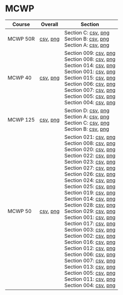 # MCWP

| Course | Overall | Section |
| ------ | ------- | ------- |
| MCWP 50R | [csv](https://github.com/UCSD-Historical-Enrollment-Data//Users/ryanbatubara/Desktop/2024Spring/blob/main/overall/MCWP%2050R.csv), [png](https://raw.githubusercontent.com/UCSD-Historical-Enrollment-Data//Users/ryanbatubara/Desktop/2024Spring/main/plot_overall/MCWP%2050R.png) | Section C: [csv](https://github.com/UCSD-Historical-Enrollment-Data//Users/ryanbatubara/Desktop/2024Spring/blob/main/section/MCWP%2050R_C.csv), [png](https://raw.githubusercontent.com/UCSD-Historical-Enrollment-Data//Users/ryanbatubara/Desktop/2024Spring/main/plot_section/MCWP%2050R_C.png)<br>Section B: [csv](https://github.com/UCSD-Historical-Enrollment-Data//Users/ryanbatubara/Desktop/2024Spring/blob/main/section/MCWP%2050R_B.csv), [png](https://raw.githubusercontent.com/UCSD-Historical-Enrollment-Data//Users/ryanbatubara/Desktop/2024Spring/main/plot_section/MCWP%2050R_B.png)<br>Section A: [csv](https://github.com/UCSD-Historical-Enrollment-Data//Users/ryanbatubara/Desktop/2024Spring/blob/main/section/MCWP%2050R_A.csv), [png](https://raw.githubusercontent.com/UCSD-Historical-Enrollment-Data//Users/ryanbatubara/Desktop/2024Spring/main/plot_section/MCWP%2050R_A.png) |
| MCWP 40 | [csv](https://github.com/UCSD-Historical-Enrollment-Data//Users/ryanbatubara/Desktop/2024Spring/blob/main/overall/MCWP%2040.csv), [png](https://raw.githubusercontent.com/UCSD-Historical-Enrollment-Data//Users/ryanbatubara/Desktop/2024Spring/main/plot_overall/MCWP%2040.png) | Section 009: [csv](https://github.com/UCSD-Historical-Enrollment-Data//Users/ryanbatubara/Desktop/2024Spring/blob/main/section/MCWP%2040_009.csv), [png](https://raw.githubusercontent.com/UCSD-Historical-Enrollment-Data//Users/ryanbatubara/Desktop/2024Spring/main/plot_section/MCWP%2040_009.png)<br>Section 008: [csv](https://github.com/UCSD-Historical-Enrollment-Data//Users/ryanbatubara/Desktop/2024Spring/blob/main/section/MCWP%2040_008.csv), [png](https://raw.githubusercontent.com/UCSD-Historical-Enrollment-Data//Users/ryanbatubara/Desktop/2024Spring/main/plot_section/MCWP%2040_008.png)<br>Section 014: [csv](https://github.com/UCSD-Historical-Enrollment-Data//Users/ryanbatubara/Desktop/2024Spring/blob/main/section/MCWP%2040_014.csv), [png](https://raw.githubusercontent.com/UCSD-Historical-Enrollment-Data//Users/ryanbatubara/Desktop/2024Spring/main/plot_section/MCWP%2040_014.png)<br>Section 001: [csv](https://github.com/UCSD-Historical-Enrollment-Data//Users/ryanbatubara/Desktop/2024Spring/blob/main/section/MCWP%2040_001.csv), [png](https://raw.githubusercontent.com/UCSD-Historical-Enrollment-Data//Users/ryanbatubara/Desktop/2024Spring/main/plot_section/MCWP%2040_001.png)<br>Section 015: [csv](https://github.com/UCSD-Historical-Enrollment-Data//Users/ryanbatubara/Desktop/2024Spring/blob/main/section/MCWP%2040_015.csv), [png](https://raw.githubusercontent.com/UCSD-Historical-Enrollment-Data//Users/ryanbatubara/Desktop/2024Spring/main/plot_section/MCWP%2040_015.png)<br>Section 006: [csv](https://github.com/UCSD-Historical-Enrollment-Data//Users/ryanbatubara/Desktop/2024Spring/blob/main/section/MCWP%2040_006.csv), [png](https://raw.githubusercontent.com/UCSD-Historical-Enrollment-Data//Users/ryanbatubara/Desktop/2024Spring/main/plot_section/MCWP%2040_006.png)<br>Section 007: [csv](https://github.com/UCSD-Historical-Enrollment-Data//Users/ryanbatubara/Desktop/2024Spring/blob/main/section/MCWP%2040_007.csv), [png](https://raw.githubusercontent.com/UCSD-Historical-Enrollment-Data//Users/ryanbatubara/Desktop/2024Spring/main/plot_section/MCWP%2040_007.png)<br>Section 005: [csv](https://github.com/UCSD-Historical-Enrollment-Data//Users/ryanbatubara/Desktop/2024Spring/blob/main/section/MCWP%2040_005.csv), [png](https://raw.githubusercontent.com/UCSD-Historical-Enrollment-Data//Users/ryanbatubara/Desktop/2024Spring/main/plot_section/MCWP%2040_005.png)<br>Section 004: [csv](https://github.com/UCSD-Historical-Enrollment-Data//Users/ryanbatubara/Desktop/2024Spring/blob/main/section/MCWP%2040_004.csv), [png](https://raw.githubusercontent.com/UCSD-Historical-Enrollment-Data//Users/ryanbatubara/Desktop/2024Spring/main/plot_section/MCWP%2040_004.png) |
| MCWP 125 | [csv](https://github.com/UCSD-Historical-Enrollment-Data//Users/ryanbatubara/Desktop/2024Spring/blob/main/overall/MCWP%20125.csv), [png](https://raw.githubusercontent.com/UCSD-Historical-Enrollment-Data//Users/ryanbatubara/Desktop/2024Spring/main/plot_overall/MCWP%20125.png) | Section D: [csv](https://github.com/UCSD-Historical-Enrollment-Data//Users/ryanbatubara/Desktop/2024Spring/blob/main/section/MCWP%20125_D.csv), [png](https://raw.githubusercontent.com/UCSD-Historical-Enrollment-Data//Users/ryanbatubara/Desktop/2024Spring/main/plot_section/MCWP%20125_D.png)<br>Section A: [csv](https://github.com/UCSD-Historical-Enrollment-Data//Users/ryanbatubara/Desktop/2024Spring/blob/main/section/MCWP%20125_A.csv), [png](https://raw.githubusercontent.com/UCSD-Historical-Enrollment-Data//Users/ryanbatubara/Desktop/2024Spring/main/plot_section/MCWP%20125_A.png)<br>Section C: [csv](https://github.com/UCSD-Historical-Enrollment-Data//Users/ryanbatubara/Desktop/2024Spring/blob/main/section/MCWP%20125_C.csv), [png](https://raw.githubusercontent.com/UCSD-Historical-Enrollment-Data//Users/ryanbatubara/Desktop/2024Spring/main/plot_section/MCWP%20125_C.png)<br>Section B: [csv](https://github.com/UCSD-Historical-Enrollment-Data//Users/ryanbatubara/Desktop/2024Spring/blob/main/section/MCWP%20125_B.csv), [png](https://raw.githubusercontent.com/UCSD-Historical-Enrollment-Data//Users/ryanbatubara/Desktop/2024Spring/main/plot_section/MCWP%20125_B.png) |
| MCWP 50 | [csv](https://github.com/UCSD-Historical-Enrollment-Data//Users/ryanbatubara/Desktop/2024Spring/blob/main/overall/MCWP%2050.csv), [png](https://raw.githubusercontent.com/UCSD-Historical-Enrollment-Data//Users/ryanbatubara/Desktop/2024Spring/main/plot_overall/MCWP%2050.png) | Section 021: [csv](https://github.com/UCSD-Historical-Enrollment-Data//Users/ryanbatubara/Desktop/2024Spring/blob/main/section/MCWP%2050_021.csv), [png](https://raw.githubusercontent.com/UCSD-Historical-Enrollment-Data//Users/ryanbatubara/Desktop/2024Spring/main/plot_section/MCWP%2050_021.png)<br>Section 008: [csv](https://github.com/UCSD-Historical-Enrollment-Data//Users/ryanbatubara/Desktop/2024Spring/blob/main/section/MCWP%2050_008.csv), [png](https://raw.githubusercontent.com/UCSD-Historical-Enrollment-Data//Users/ryanbatubara/Desktop/2024Spring/main/plot_section/MCWP%2050_008.png)<br>Section 020: [csv](https://github.com/UCSD-Historical-Enrollment-Data//Users/ryanbatubara/Desktop/2024Spring/blob/main/section/MCWP%2050_020.csv), [png](https://raw.githubusercontent.com/UCSD-Historical-Enrollment-Data//Users/ryanbatubara/Desktop/2024Spring/main/plot_section/MCWP%2050_020.png)<br>Section 022: [csv](https://github.com/UCSD-Historical-Enrollment-Data//Users/ryanbatubara/Desktop/2024Spring/blob/main/section/MCWP%2050_022.csv), [png](https://raw.githubusercontent.com/UCSD-Historical-Enrollment-Data//Users/ryanbatubara/Desktop/2024Spring/main/plot_section/MCWP%2050_022.png)<br>Section 023: [csv](https://github.com/UCSD-Historical-Enrollment-Data//Users/ryanbatubara/Desktop/2024Spring/blob/main/section/MCWP%2050_023.csv), [png](https://raw.githubusercontent.com/UCSD-Historical-Enrollment-Data//Users/ryanbatubara/Desktop/2024Spring/main/plot_section/MCWP%2050_023.png)<br>Section 027: [csv](https://github.com/UCSD-Historical-Enrollment-Data//Users/ryanbatubara/Desktop/2024Spring/blob/main/section/MCWP%2050_027.csv), [png](https://raw.githubusercontent.com/UCSD-Historical-Enrollment-Data//Users/ryanbatubara/Desktop/2024Spring/main/plot_section/MCWP%2050_027.png)<br>Section 026: [csv](https://github.com/UCSD-Historical-Enrollment-Data//Users/ryanbatubara/Desktop/2024Spring/blob/main/section/MCWP%2050_026.csv), [png](https://raw.githubusercontent.com/UCSD-Historical-Enrollment-Data//Users/ryanbatubara/Desktop/2024Spring/main/plot_section/MCWP%2050_026.png)<br>Section 024: [csv](https://github.com/UCSD-Historical-Enrollment-Data//Users/ryanbatubara/Desktop/2024Spring/blob/main/section/MCWP%2050_024.csv), [png](https://raw.githubusercontent.com/UCSD-Historical-Enrollment-Data//Users/ryanbatubara/Desktop/2024Spring/main/plot_section/MCWP%2050_024.png)<br>Section 025: [csv](https://github.com/UCSD-Historical-Enrollment-Data//Users/ryanbatubara/Desktop/2024Spring/blob/main/section/MCWP%2050_025.csv), [png](https://raw.githubusercontent.com/UCSD-Historical-Enrollment-Data//Users/ryanbatubara/Desktop/2024Spring/main/plot_section/MCWP%2050_025.png)<br>Section 019: [csv](https://github.com/UCSD-Historical-Enrollment-Data//Users/ryanbatubara/Desktop/2024Spring/blob/main/section/MCWP%2050_019.csv), [png](https://raw.githubusercontent.com/UCSD-Historical-Enrollment-Data//Users/ryanbatubara/Desktop/2024Spring/main/plot_section/MCWP%2050_019.png)<br>Section 014: [csv](https://github.com/UCSD-Historical-Enrollment-Data//Users/ryanbatubara/Desktop/2024Spring/blob/main/section/MCWP%2050_014.csv), [png](https://raw.githubusercontent.com/UCSD-Historical-Enrollment-Data//Users/ryanbatubara/Desktop/2024Spring/main/plot_section/MCWP%2050_014.png)<br>Section 028: [csv](https://github.com/UCSD-Historical-Enrollment-Data//Users/ryanbatubara/Desktop/2024Spring/blob/main/section/MCWP%2050_028.csv), [png](https://raw.githubusercontent.com/UCSD-Historical-Enrollment-Data//Users/ryanbatubara/Desktop/2024Spring/main/plot_section/MCWP%2050_028.png)<br>Section 029: [csv](https://github.com/UCSD-Historical-Enrollment-Data//Users/ryanbatubara/Desktop/2024Spring/blob/main/section/MCWP%2050_029.csv), [png](https://raw.githubusercontent.com/UCSD-Historical-Enrollment-Data//Users/ryanbatubara/Desktop/2024Spring/main/plot_section/MCWP%2050_029.png)<br>Section 001: [csv](https://github.com/UCSD-Historical-Enrollment-Data//Users/ryanbatubara/Desktop/2024Spring/blob/main/section/MCWP%2050_001.csv), [png](https://raw.githubusercontent.com/UCSD-Historical-Enrollment-Data//Users/ryanbatubara/Desktop/2024Spring/main/plot_section/MCWP%2050_001.png)<br>Section 017: [csv](https://github.com/UCSD-Historical-Enrollment-Data//Users/ryanbatubara/Desktop/2024Spring/blob/main/section/MCWP%2050_017.csv), [png](https://raw.githubusercontent.com/UCSD-Historical-Enrollment-Data//Users/ryanbatubara/Desktop/2024Spring/main/plot_section/MCWP%2050_017.png)<br>Section 003: [csv](https://github.com/UCSD-Historical-Enrollment-Data//Users/ryanbatubara/Desktop/2024Spring/blob/main/section/MCWP%2050_003.csv), [png](https://raw.githubusercontent.com/UCSD-Historical-Enrollment-Data//Users/ryanbatubara/Desktop/2024Spring/main/plot_section/MCWP%2050_003.png)<br>Section 002: [csv](https://github.com/UCSD-Historical-Enrollment-Data//Users/ryanbatubara/Desktop/2024Spring/blob/main/section/MCWP%2050_002.csv), [png](https://raw.githubusercontent.com/UCSD-Historical-Enrollment-Data//Users/ryanbatubara/Desktop/2024Spring/main/plot_section/MCWP%2050_002.png)<br>Section 016: [csv](https://github.com/UCSD-Historical-Enrollment-Data//Users/ryanbatubara/Desktop/2024Spring/blob/main/section/MCWP%2050_016.csv), [png](https://raw.githubusercontent.com/UCSD-Historical-Enrollment-Data//Users/ryanbatubara/Desktop/2024Spring/main/plot_section/MCWP%2050_016.png)<br>Section 012: [csv](https://github.com/UCSD-Historical-Enrollment-Data//Users/ryanbatubara/Desktop/2024Spring/blob/main/section/MCWP%2050_012.csv), [png](https://raw.githubusercontent.com/UCSD-Historical-Enrollment-Data//Users/ryanbatubara/Desktop/2024Spring/main/plot_section/MCWP%2050_012.png)<br>Section 006: [csv](https://github.com/UCSD-Historical-Enrollment-Data//Users/ryanbatubara/Desktop/2024Spring/blob/main/section/MCWP%2050_006.csv), [png](https://raw.githubusercontent.com/UCSD-Historical-Enrollment-Data//Users/ryanbatubara/Desktop/2024Spring/main/plot_section/MCWP%2050_006.png)<br>Section 007: [csv](https://github.com/UCSD-Historical-Enrollment-Data//Users/ryanbatubara/Desktop/2024Spring/blob/main/section/MCWP%2050_007.csv), [png](https://raw.githubusercontent.com/UCSD-Historical-Enrollment-Data//Users/ryanbatubara/Desktop/2024Spring/main/plot_section/MCWP%2050_007.png)<br>Section 013: [csv](https://github.com/UCSD-Historical-Enrollment-Data//Users/ryanbatubara/Desktop/2024Spring/blob/main/section/MCWP%2050_013.csv), [png](https://raw.githubusercontent.com/UCSD-Historical-Enrollment-Data//Users/ryanbatubara/Desktop/2024Spring/main/plot_section/MCWP%2050_013.png)<br>Section 005: [csv](https://github.com/UCSD-Historical-Enrollment-Data//Users/ryanbatubara/Desktop/2024Spring/blob/main/section/MCWP%2050_005.csv), [png](https://raw.githubusercontent.com/UCSD-Historical-Enrollment-Data//Users/ryanbatubara/Desktop/2024Spring/main/plot_section/MCWP%2050_005.png)<br>Section 011: [csv](https://github.com/UCSD-Historical-Enrollment-Data//Users/ryanbatubara/Desktop/2024Spring/blob/main/section/MCWP%2050_011.csv), [png](https://raw.githubusercontent.com/UCSD-Historical-Enrollment-Data//Users/ryanbatubara/Desktop/2024Spring/main/plot_section/MCWP%2050_011.png)<br>Section 004: [csv](https://github.com/UCSD-Historical-Enrollment-Data//Users/ryanbatubara/Desktop/2024Spring/blob/main/section/MCWP%2050_004.csv), [png](https://raw.githubusercontent.com/UCSD-Historical-Enrollment-Data//Users/ryanbatubara/Desktop/2024Spring/main/plot_section/MCWP%2050_004.png) |
